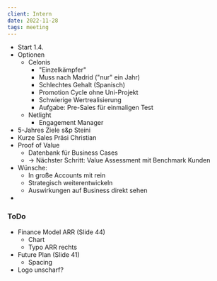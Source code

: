 ```yaml
---
client: Intern
date: 2022-11-28
tags: meeting
---
```


- Start 1.4.
- Optionen
	- Celonis
		- "Einzelkämpfer"
		- Muss nach Madrid ("nur" ein Jahr)
		- Schlechtes Gehalt (Spanisch)
		- Promotion Cycle ohne Uni-Projekt
		- Schwierige Wertrealisierung
		- Aufgabe: Pre-Sales für einmaligen Test
	- Netlight
		- Engagement Manager
- 5-Jahres Ziele s&p Steini
- Kurze Sales Präsi Christian
- Proof of Value
	- Datenbank für Business Cases
	- -> Nächster Schritt: Value Assessment mit Benchmark Kunden
- Wünsche:
	- In große Accounts mit rein
	- Strategisch weiterentwickeln
	- Auswirkungen auf Business direkt sehen
- 



### ToDo
- Finance Model ARR (Slide 44)
	- Chart
	- Typo ARR rechts
- Future Plan (Slide 41)
	- Spacing
- Logo unscharf?
